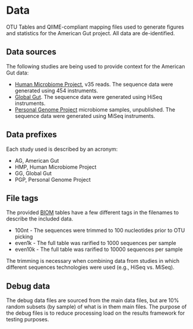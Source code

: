 Data
====

OTU Tables and QIIME-compliant mapping files used to generate figures and statistics for the American Gut project. All data are de-identified.

Data sources
------------

The following studies are being used to provide context for the American Gut data:

* [Human Microbiome Project](http://www.ncbi.nlm.nih.gov/pubmed/22699609), v35 reads. The sequence data were generated using 454 instruments.
* [Global Gut](http://www.ncbi.nlm.nih.gov/pubmed/22699611). The sequence data were generated using HiSeq instruments.
* [Personal Genome Project](http://personalgenomes.org) microbiome samples, unpublished. The sequence data were generated using MiSeq instruments.

Data prefixes
-------------

Each study used is described by an acronym:

* AG, American Gut
* HMP, Human Microbiome Project
* GG, Global Gut
* PGP, Personal Genome Project

File tags
---------

The provided [BIOM](http://biom-format.org) tables have a few different tags in the filenames to describe the included data.

* 100nt - The sequences were trimmed to 100 nucleotides prior to OTU picking
* even1k - The full table was rarified to 1000 sequences per sample
* even10k - The full table was rarified to 10000 sequences per sample

The trimming is necessary when combining data from studies in which different sequences technologies were used (e.g., HiSeq vs. MiSeq).

Debug data
----------

The debug data files are sourced from the main data files, but are 10% random subsets (by sample) of what is in them main files. The purpose of the debug files is to reduce processing load on the results framework for testing purposes. 
